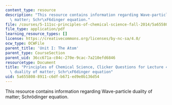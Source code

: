 ```yaml
---
content_type: resource
description: "This resource contains information regarding Wave-particle duality of\
  \ matter; Schr\xF6dinger equation."
file: /courses/5-111sc-principles-of-chemical-science-fall-2014/5a6558088911c6dfb671ed9e0b136d54_MIT5_111F14_Lec4Clkr.pdf
file_type: application/pdf
learning_resource_types: []
license: https://creativecommons.org/licenses/by-nc-sa/4.0/
ocw_type: OCWFile
parent_title: 'Unit I: The Atom'
parent_type: CourseSection
parent_uid: 36cc671a-c04c-270e-9cac-7a210efd6846
resourcetype: Document
title: "Principles of Chemical Science, Clicker Questions for Lecture 4: Wave-particle\
  \ duality of matter; Schr\xF6dinger equation"
uid: 5a655808-8911-c6df-b671-ed9e0b136d54
---
```

This resource contains information regarding Wave-particle duality of matter; Schrödinger equation.